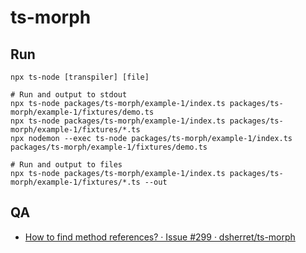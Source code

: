 # ts-morph

## Run

```
npx ts-node [transpiler] [file]

# Run and output to stdout
npx ts-node packages/ts-morph/example-1/index.ts packages/ts-morph/example-1/fixtures/demo.ts
npx ts-node packages/ts-morph/example-1/index.ts packages/ts-morph/example-1/fixtures/*.ts
npx nodemon --exec ts-node packages/ts-morph/example-1/index.ts packages/ts-morph/example-1/fixtures/demo.ts

# Run and output to files
npx ts-node packages/ts-morph/example-1/index.ts packages/ts-morph/example-1/fixtures/*.ts --out
```

## QA

- [How to find method references? · Issue #299 · dsherret/ts-morph](https://github.com/dsherret/ts-morph/issues/299)